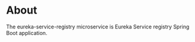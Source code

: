 # About

The eureka-service-registry microservice is Eureka Service registry Spring Boot application.